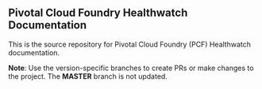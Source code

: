 ## Pivotal Cloud Foundry Healthwatch Documentation

This is the source repository for Pivotal Cloud Foundry (PCF) Healthwatch documentation.

**Note**: Use the version-specific branches to create PRs or make changes to the project. The **MASTER** branch is not updated.
